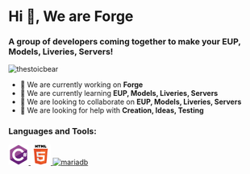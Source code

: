 # Hi 👋, We are Forge
### A group of developers coming together to make your EUP, Models, Liveries, Servers!
<p align="left">
  <img src="https://komarev.com/ghpvc/?username=thestoicbear&label=Profile%20views&color=0e75b6&style=flat" alt="thestoicbear" />
</p>

- 🔭 We are currently working on **Forge**
- 🌱 We are currently learning **EUP, Models, Liveries, Servers**
- 👯 We are looking to collaborate on **EUP, Models, Liveries, Servers**
- 🤝 We are looking for help with **Creation, Ideas, Testing**

### Languages and Tools:
<p align="left">
  <a href="https://www.w3schools.com/cs/" target="_blank" rel="noreferrer">
    <img src="https://raw.githubusercontent.com/devicons/devicon/master/icons/csharp/csharp-original.svg" alt="csharp" width="40" height="40"/>
  </a>
  <a href="https://www.w3.org/html/" target="_blank" rel="noreferrer">
    <img src="https://raw.githubusercontent.com/devicons/devicon/master/icons/html5/html5-original-wordmark.svg" alt="html5" width="40" height="40"/>
  </a>
  <a href="https://mariadb.org/" target="_blank" rel="noreferrer">
    <img src="https://www.vectorlogo.zone/logos/mariadb/mariadb-icon.svg" alt="mariadb" width="40" height="40"/>
  </a>
</p>
